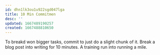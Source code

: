```yaml
---
id: dhn1lk3ou1u922sgd047lga
title: 10 Min Commitmen
desc: ''
updated: 1667489190257
created: 1667488810650
---
```


To breakd won bigger tasks, commit to just do a slight chunk of it. Break a blog post into writing for 10 minutes. A training run into running a mile. 
